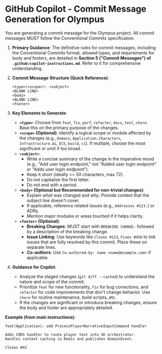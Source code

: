 # GitHub Copilot - Commit Message Generation for Olympus

You are generating a commit message for the Olympus project. All commit messages MUST follow the Conventional Commits specification.

1. **Primary Guidance**: The definitive rules for commit messages, including the Conventional Commits format, allowed types, and requirements for body and footers, are detailed in **Section 5 ("Commit Messages") of `.github/copilot-instructions.md`**. Refer to it for comprehensive understanding.

2. **Commit Message Structure (Quick Reference)**:

    ```text
    <type>(<scope>): <subject>
    <BLANK LINE>
    <body>
    <BLANK LINE>
    <footer>
    ```

3. **Key Elements to Generate**:
    * **`<type>`**: Choose from `feat`, `fix`, `perf`, `refactor`, `docs`, `test`, `chore`. Base this on the primary purpose of the changes.
    * **`<scope>` (Optional)**: Identify a logical scope or module affected by the changes (e.g., `Domain`, `Application.Characters`, `Infrastructure.Ai`, `ECS`, `build`, `ci`). If multiple, choose the most significant or omit if too broad.
    * **`<subject>`**:
        * Write a concise summary of the change in the imperative mood (e.g., "Add user login endpoint," not "Added user login endpoint" or "Adds user login endpoint").
        * Keep it short (ideally <= 50 characters, max 72).
        * Do not capitalize the first letter.
        * Do not end with a period.
    * **`<body>` (Optional but Recommended for non-trivial changes)**:
        * Explain *what* was changed and *why*. Provide context that the subject line doesn't cover.
        * If applicable, reference related issues (e.g., `Addresses #123.`) or ADRs.
        * Mention major modules or areas touched if it helps clarity.
    * **`<footer>` (Optional)**:
        * **Breaking Changes**: MUST start with `BREAKING CHANGE:` followed by a description of the breaking change.
        * **Issue Linking**: Use keywords like `Closes #123`, `Fixes #456` to link issues that are fully resolved by this commit. Place these on separate lines.
        * **Co-authors**: Use `Co-authored-by: name <name@example.com>` if applicable.

4. **Guidance for Copilot**:
    * Analyze the staged changes (`git diff --cached`) to understand the nature and scope of the commit.
    * Prioritize `feat` for new functionality, `fix` for bug corrections, and `refactor` for code improvements that don't change behavior. Use `chore` for routine maintenance, build scripts, etc.
    * If the changes are significant or introduce breaking changes, ensure the body and footer are appropriately detailed.

**Example (from main instructions):**

```text
feat(Application): add ProcessPlayerNarrativeInputCommand handler

Adds CQRS handler to route player text into SK orchestrator.
Handles context caching in Redis and publishes DomainEvent.

Closes #42
```
